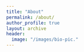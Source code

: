 ```yaml
---
title: "About"
permalink: /about/
author_profile: true
layout: archive
header:
  image: "/images/bio-pic."
---
```


